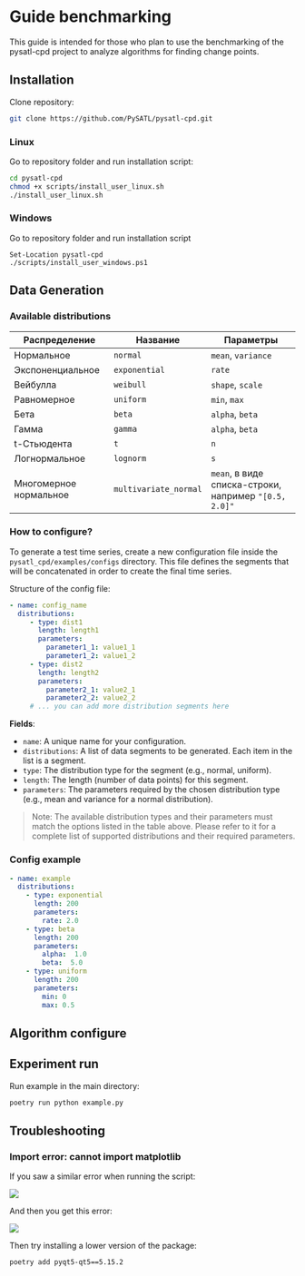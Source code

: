# Guide benchmarking

This guide is intended for those who plan to use the benchmarking of the pysatl-cpd project to analyze algorithms for finding change points.

## Installation

Clone repository:

```bash
git clone https://github.com/PySATL/pysatl-cpd.git
```



### Linux

Go to repository folder and run installation script:

```bash
cd pysatl-cpd
chmod +x scripts/install_user_linux.sh
./install_user_linux.sh
```



### Windows

Go to repository folder and run installation script

```shell
Set-Location pysatl-cpd
./scripts/install_user_windows.ps1
```



## Data Generation

### Available distributions

| Распределение          | Название              | Параметры                                             |
| ---------------------- | --------------------- | ----------------------------------------------------- |
| Нормальное             | `normal`              | `mean`, `variance`                                    |
| Экспоненциальное       | `exponential`         | `rate`                                                |
| Вейбулла               | `weibull`             | `shape`, `scale`                                      |
| Равномерное            | `uniform`             | `min`, `max`                                          |
| Бета                   | `beta`                | `alpha`, `beta`                                       |
| Гамма                  | `gamma`               | `alpha`, `beta`                                       |
| t-Стьюдента            | `t`                   | `n`                                                   |
| Логнормальное          | `lognorm`             | `s`                                                   |
| Многомерное нормальное | `multivariate_normal` | `mean`, в виде списка-строки, например `"[0.5, 2.0]"` |



### How to configure?

To generate a test time series, create a new configuration file inside the `pysatl_cpd/examples/configs` directory. This file defines the segments that will be concatenated in order to create the final time series.

Structure of the config file:

```yaml
- name: config_name
  distributions:
  	 - type: dist1
  	   length: length1
  	   parameters:
  	     parameter1_1: value1_1
  	     parameter1_2: value1_2
  	 - type: dist2
  	   length: length2
  	   parameters:
  	     parameter2_1: value2_1
  	     parameter2_2: value2_2
  	 # ... you can add more distribution segments here
```

**Fields**:

- `name`: A unique name for your configuration.
- `distributions`: A list of data segments to be generated. Each item in the list is a segment.
- `type`: The distribution type for the segment (e.g., normal, uniform).
- `length`: The length (number of data points) for this segment.
- `parameters`: The parameters required by the chosen distribution type (e.g., mean and variance for a normal distribution).



> Note: The available distribution types and their parameters must match the options listed in the table above. Please refer to it for a complete list of supported distributions and their required parameters.

### Config example

```yaml
- name: example
  distributions:
    - type: exponential
      length: 200
      parameters:
        rate: 2.0
    - type: beta
      length: 200
      parameters:
        alpha:  1.0
        beta:  5.0
    - type: uniform
      length: 200
      parameters:
        min: 0
        max: 0.5
```



## Algorithm configure



## Experiment run

Run example in the main directory:

```bash
poetry run python example.py
```



## Troubleshooting

### Import error: cannot import matplotlib

If you saw a similar error when running the script:

![](/home/iraedeus/trouble_1.png)

And then you get this error:

![](/home/iraedeus/trouble_1_1.png)

Then try installing a lower version of the package:

```bash
poetry add pyqt5-qt5==5.15.2
```
